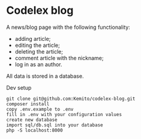 # Codelex blog

A news/blog page with the following functionality:
- adding article;
- editing the article;
- deleting the article;
- comment article with the nickname;
- log in as an author.

All data is stored in a database.


Dev setup
```
git clone git@github.com:Kemito/codelex-blog.git
composer install
copy .env.example to .env
fill in .env with your configuration values
create new database
import sql/db.sql into your database
php -S localhost:8000
```
